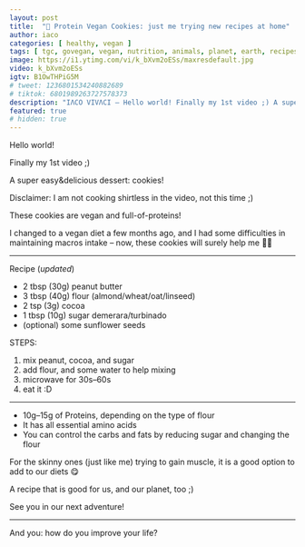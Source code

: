 ```yaml
---
layout: post
title:  "🍪 Protein Vegan Cookies: just me trying new recipes at home"
author: iaco
categories: [ healthy, vegan ]
tags: [ tgc, govegan, vegan, nutrition, animals, planet, earth, recipes, cookie ]
image: https://i1.ytimg.com/vi/k_bXvm2oESs/maxresdefault.jpg
video: k_bXvm2oESs
igtv: B1OwTHPiG5M
# tweet: 1236801534240882689
# tiktok: 6801989263727578373
description: "IΛCO VIVΛCI — Hello world! Finally my 1st video ;) A super easy&delicious dessert: cookies! Disclaimer: ..."
featured: true
# hidden: true
---
```


Hello world!

Finally my 1st video ;)

A super easy&delicious dessert: cookies!


Disclaimer: I am not cooking shirtless in the video, not this time ;)

These cookies are vegan and full-of-proteins!

I changed to a vegan diet a few months ago, and I had some difficulties in maintaining macros intake – now, these cookies will surely help me 💪😃

___

Recipe (*updated*)
+ 2 tbsp (30g) peanut butter
+ 3 tbsp (40g) flour (almond/wheat/oat/linseed)
+ 2 tsp (3g) cocoa
+ 1 tbsp (10g) sugar demerara/turbinado
+ (optional) some sunflower seeds

STEPS:
1. mix peanut, cocoa, and sugar
2. add flour, and some water to help mixing
3. microwave for 30s–60s
4. eat it :D

___

* 10g–15g of Proteins, depending on the type of flour
* It has all essential amino acids
* You can control the carbs and fats by reducing sugar and changing the flour

For the skinny ones (just like me) trying to gain muscle, it is a good option to add to our diets 😋

A recipe that is good for us, and our planet, too ;)

See you in our next adventure!

___

And you: how do you improve your life?
